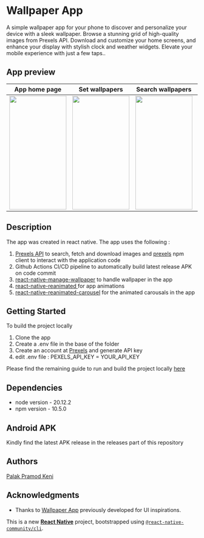 # Wallpaper App

A simple wallpaper app for your phone to discover and personalize your device with a sleek wallpaper. Browse a stunning grid of high-quality images from Prexels API. Download and customize your home screens, and enhance your display with stylish clock and weather widgets. Elevate your mobile experience with just a few taps..
## App preview
| App home page  | Set wallpapers | Search wallpapers | Search categories |
| ------------- | ------------- | ------------- | ------------- |
| <img src="https://github.com/user-attachments/assets/62e81746-156a-4b3f-8c0f-c32aaac263f8" width="150" height="300"> | <img src="https://github.com/user-attachments/assets/bb72f134-d136-4524-96ea-997a2eef1343"  width="150" height="300">  | <img src="https://github.com/palakkeni5/wallpaper-app/blob/main/assets/gifs/wallpaper-app-search-wallpaper-gif.gif?raw=true" width="150" height="300"> | <img src="https://github.com/palakkeni5/wallpaper-app/blob/main/assets/gifs/wallpaper-app-categories-gif.gif?raw=true" width="150" height="300">



## Description

The app was created in react native.
The app uses the following :
1. [Prexels API](https://www.pexels.com/api/) to search, fetch and download images and [prexels]( https://www.npmjs.com/package/pexels) npm client to interact with the application code
2. Github Actions CI/CD pipeline to automatically build latest release APK on code commit
3. [react-native-manage-wallpaper](https://github.com/meharbhutta/react-native-manage-wallpaper) to handle wallpaper in the app
4. [react-native-reanimated ](https://github.com/software-mansion/react-native-reanimated) for app animations
5. [react-native-reanimated-carousel](https://github.com/dohooo/react-native-reanimated-carousel) for the animated carousals in the app 

## Getting Started

To build the project locally

1.  Clone the app
2.  Create a .env file in the base of the folder
3.  Create an account at [Prexels](https://www.pexels.com/api/) and generate API key
4.  edit .env file :  PEXELS_API_KEY = YOUR_API_KEY
   
Please find the remaining guide to  run and build the project locally [here](https://github.com/palakkeni5/wallpaper-app/blob/main/build.md)

## Dependencies

* node version - 20.12.2
* npm version - 10.5.0

## Android APK

Kindly find the latest APK release in the releases part of this repository

## Authors

[Palak Pramod Keni](https://www.linkedin.com/in/palak-keni/)

## Acknowledgments

* Thanks to [Wallpaper App](https://github.com/ibelgin/Wallpaper-App) previously developed for UI inspirations.

This is a new [**React Native**](https://reactnative.dev) project, bootstrapped using [`@react-native-community/cli`](https://github.com/react-native-community/cli).
